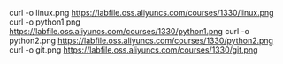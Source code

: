 curl -o linux.png https://labfile.oss.aliyuncs.com/courses/1330/linux.png
curl -o python1.png https://labfile.oss.aliyuncs.com/courses/1330/python1.png
curl -o python2.png https://labfile.oss.aliyuncs.com/courses/1330/python2.png
curl -o git.png https://labfile.oss.aliyuncs.com/courses/1330/git.png
